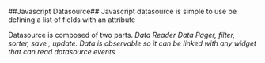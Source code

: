 ##Javascript Datasource##
Javascript datasource is simple to use be defining a list of fields with an attribute

Datasource is composed of two parts. 
*Data Reader* 
*Data Pager, filter, sorter, save , update.*
*Data is observable so it can be linked with any widget that can read datasource events*

